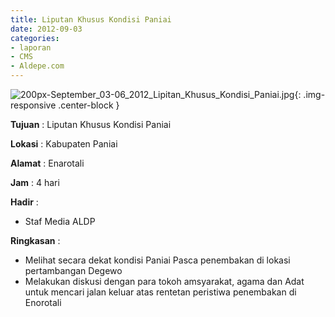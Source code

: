 ```yaml
---
title: Liputan Khusus Kondisi Paniai
date: 2012-09-03
categories:
- laporan
- CMS
- Aldepe.com
---
```


![200px-September_03-06_2012_Lipitan_Khusus_Kondisi_Paniai.jpg](/uploads/200px-September_03-06_2012_Lipitan_Khusus_Kondisi_Paniai.jpg){: .img-responsive .center-block }

**Tujuan** : Liputan Khusus Kondisi Paniai

**Lokasi** : Kabupaten Paniai

**Alamat** : Enarotali

**Jam** : 4 hari

**Hadir** : 
* Staf Media ALDP

**Ringkasan** : 
* Melihat secara dekat kondisi Paniai Pasca penembakan di lokasi pertambangan Degewo
* Melakukan diskusi dengan para tokoh amsyarakat, agama dan Adat untuk mencari jalan keluar atas rentetan peristiwa penembakan di Enorotali
